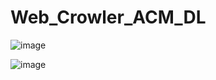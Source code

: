 # Web_Crowler_ACM_DL
![image](https://user-images.githubusercontent.com/114800813/221257301-13cedf98-042b-40fc-bcd5-678301d93e40.png)

![image](https://user-images.githubusercontent.com/114800813/221257332-2c4c0389-985f-4d64-b92b-c269b1a1696f.png)

